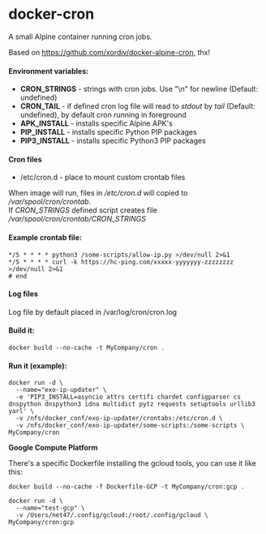 # docker-cron
A small Alpine container running cron jobs.

Based on https://github.com/xordiv/docker-alpine-cron, thx!

#### Environment variables:

* **CRON_STRINGS** - strings with cron jobs. Use "\n" for newline (Default: undefined)   
* **CRON_TAIL** - if defined cron log file will read to *stdout* by *tail* (Default: undefined), by default cron running in foreground  
* **APK_INSTALL** - installs specific Alpine APK's
* **PIP_INSTALL** - installs specific Python PIP packages
* **PIP3_INSTALL** - installs specific Python3 PIP packages

#### Cron files
- /etc/cron.d - place to mount custom crontab files  

When image will run, files in */etc/cron.d* will copied to */var/spool/cron/crontab*.   
If *CRON_STRINGS* defined script creates file */var/spool/cron/crontab/CRON_STRINGS*  

#### Example crontab file:
```
*/5 * * * * python3 /some-scripts/allow-ip.py >/dev/null 2>&1
*/5 * * * * curl -k https://hc-ping.com/xxxxx-yyyyyyy-zzzzzzzz >/dev/null 2>&1
# end
```

#### Log files
Log file by default placed in /var/log/cron/cron.log 

#### Build it:
```
docker build --no-cache -t MyCompany/cron .
```

#### Run it (example):
```
docker run -d \
  --name="exo-ip-updater" \
  -e 'PIP3_INSTALL=asyncio attrs certifi chardet configparser cs dnspython dnspython3 idna multidict pytz requests setuptools urllib3 yarl' \
  -v /nfs/docker_conf/exo-ip-updater/crontabs:/etc/cron.d \
  -v /nfs/docker_conf/exo-ip-updater/some-scripts:/some-scripts \
MyCompany/cron
```

**Google Compute Platform**

There's a specific Dockerfile installing the gcloud tools, you can use it like this:
```
docker build --no-cache -f Dockerfile-GCP -t MyCompany/cron:gcp .
```
```
docker run -d \
  --name="test-gcp" \
  -v /Users/net47/.config/gcloud:/root/.config/gcloud \
MyCompany/cron:gcp
```
